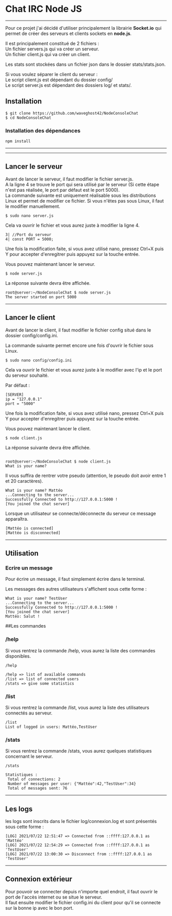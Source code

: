 # Chat IRC Node JS
***
Pour ce projet j'ai décidé d'utiliser principalement la librairie __Socket.io__ 
qui permet de créer des serveurs et clients sockets en __node.js__.

Il est principalement constitué de 2 fichiers : <br>
Un fichier servers.js qui va créer un serveur.<br>
Un fichier client.js qui va créer un client.<br>

Les stats sont stockées dans un fichier json dans le dossier stats/stats.json.<br>

Si vous voulez séparer le client du serveur :<br>
Le script client.js est dépendant du dossier config/<br>
Le script server.js est dépendant des dossiers log/ et stats/.<br>
## Installation
```
$ git clone https://github.com/waveghost42/NodeConsoleChat
$ cd NodeConsoleChat
```
### Installation des dépendances
```
npm install
```
***


***
## Lancer le serveur
Avant de lancer le serveur, il faut modifier le fichier server.js.<br>
 A la ligne 4 se trouve le port qui sera utilisé par le serveur (Si cette étape n'est pas réalisée, le port par défaut est le port 5000).
<br>La commande suivante est uniquement réalisable sous les distributions Linux et permet de modifier ce fichier. Si vous n'êtes pas sous Linux, il faut le modifier manuellement. 
```
$ sudo nano server.js
```

Cela va ouvrir le fichier et vous aurez juste à modifier la ligne 4.
```
3| //Port du serveur
4| const PORT = 5000;
```
Une fois la modification faite, si vous avez utilisé nano, pressez Ctrl+X puis Y pour accepter d'enregitrer puis appuyez sur la touche entrée.<br>

Vous pouvez maintenant lancer le serveur.
```
$ node server.js
```
La réponse suivante devra être affichée.
```
root@server:~/NodeConsoleChat $ node server.js
The server started on port 5000
```
***
## Lancer le client
Avant de lancer le client, il faut modifier le fichier config situé dans le dossier config/config.ini.

La commande suivante permet encore une fois d'ouvrir le fichier sous Linux.
```
$ sudo nano config/config.ini
```
Cela va ouvrir le fichier et vous aurez juste à le modifier avec l'ip et le port du serveur souhaité. <br>

Par défaut : 
```
[SERVER]
ip = "127.0.0.1"
port = "5000"
```
Une fois la modification faite, si vous avez utilisé nano, pressez Ctrl+X puis Y pour accepter d'enregitrer puis appuyez sur la touche entrée.<br>

Vous pouvez maintenant lancer le client.
```
$ node client.js
```
La réponse suivante devra être affichée.<br>
```

root@server:~/NodeConsoleChat $ node client.js
What is your name?

```
Il vous suffira de rentrer votre pseudo (attention, le pseudo doit avoir entre 1 et 20 caractères).
```
What is your name? Mattéo
...Connecting to the server...
Successfully Connected to http://127.0.0.1:5000 !
[You joined the chat server]
```
Lorsque un utilisateur se connecte/déconnecte du serveur ce message apparaîtra.
```
[Mattéo is connected]
[Mattéo is disconnected]
```
***
## Utilisation
### Ecrire un message
Pour écrire un message, il faut simplement écrire dans le terminal.

Les messages des autres utilisateurs s'affichent sous cette forme :
```
What is your name? TestUser
...Connecting to the server...
Successfully Connected to http://127.0.0.1:5000 !
[You joined the chat server]
Mattéo: Salut !
```
##Les commandes
### /help
Si vous rentrez la commande /help, vous aurez la liste des commandes disponibles.
```
/help

/help => list of available commands 
/list => list of connected users
/stats => give some statistics

```
### /list
Si vous rentrez la commande /list, vous aurez la liste des utilisateurs connectés au serveur.
```
/list
List of logged in users: Mattéo,TestUser
```
### /stats
Si vous rentrez la commande /stats, vous aurez quelques statistiques concernant le serveur.
```
/stats

Statistiques :
 Total of connections: 2
 Number of messages per user: {"Mattéo":42,"TestUser":34}
 Total of messages sent: 76
```
***
## Les logs
les logs sont inscrits dans le fichier log/connexion.log et sont présentés sous cette forme : 
```
[LOG] 2021/07/22 12:51:47 => Connected from ::ffff:127.0.0.1 as 'Mattéo'
[LOG] 2021/07/22 12:54:29 => Connected from ::ffff:127.0.0.1 as 'TestUser'
[LOG] 2021/07/22 13:00:30 => Disconnect from ::ffff:127.0.0.1 as 'TestUser'
```
***
## Connexion extérieur
Pour pouvoir se connecter depuis n'importe quel endroit, il faut ouvrir le port de l'accès internet ou se situe le serveur.<br>
Il faut ensuite modifier le fichier config.ini du client pour qu'il se connecte sur la bonne ip avec le bon port. <br>
